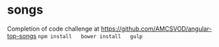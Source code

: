 # songs
Completion of code challenge at https://github.com/AMCSVOD/angular-top-songs
`
npm install  
bower install  
gulp
`
